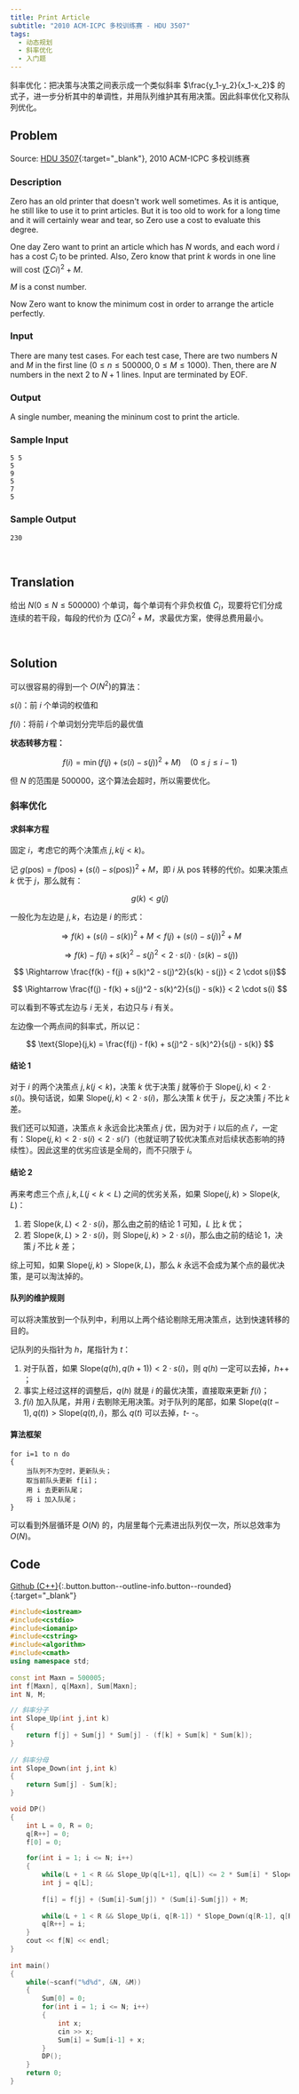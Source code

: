 ```yaml
---
title: Print Article
subtitle: "2010 ACM-ICPC 多校训练赛 - HDU 3507"
tags:
  - 动态规划
  - 斜率优化
  - 入门题
---
```


斜率优化：把决策与决策之间表示成一个类似斜率 $\frac{y_1-y_2}{x_1-x_2}$ 的式子，进一步分析其中的单调性，并用队列维护其有用决策。因此斜率优化又称队列优化。

## Problem

Source: [HDU 3507](http://acm.hdu.edu.cn/showproblem.php?pid=3507){:target="_blank"}, 2010 ACM-ICPC 多校训练赛

### Description

Zero has an old printer that doesn't work well sometimes. As it is antique, he still like to use it to print articles. But it is too old to work for a long time and it will certainly wear and tear, so Zero use a cost to evaluate this degree. 

One day Zero want to print an article which has $N$ words, and each word $i$ has a cost $C_i$ to be printed. Also, Zero know that print $k$ words in one line will cost $(\sum Ci)^2+M​$.

$M$ is a const number. 

Now Zero want to know the minimum cost in order to arrange the article perfectly. 

### Input

There are many test cases. For each test case, There are two numbers $N$ and $M$ in the first line $(0 ≤ n ≤ 500000, 0 ≤ M ≤ 1000)$. Then, there are $N$ numbers in the next $2$ to $N + 1$ lines. Input are terminated by EOF.



### Output

A single number, meaning the mininum cost to print the article.



### Sample Input

```
5 5
5
9
5
7
5
```



### Sample Output

```
230
```



&nbsp;&nbsp;

## Translation

给出 $N (0 \leq N  \leq 500000)$ 个单词，每个单词有个非负权值 $C_i$，现要将它们分成连续的若干段，每段的代价为 $(\sum Ci)^2+M$，求最优方案，使得总费用最小。



&nbsp;&nbsp;
## Solution

可以很容易的得到一个 $O(N^2)​$ 的算法：

$s(i)$：前 $i$ 个单词的权值和

$f(i)$：将前 $i$ 个单词划分完毕后的最优值

**状态转移方程：**

$$
f(i) = \min \Big ( f(j) + (s(i)-s(j))^2 + M \Big) \quad (0 \leq j \leq i-1)
$$


但 $N$ 的范围是 $500000$，这个算法会超时，所以需要优化。


### 斜率优化

#### 求斜率方程

固定 $i$，考虑它的两个决策点 $j,k (j<k)$。

记 $g(\text{pos}) = f(\text{pos}) + (s(i) - s(\text{pos}))^2 + M$，即 $i$ 从 $\text{pos}$ 转移的代价。如果决策点 $k$ 优于 $j$，那么就有：

$$
g(k) < g(j)
$$

一般化为左边是 $j,k$，右边是 $i$ 的形式：

$$
\Rightarrow f(k) + (s(i)-s(k))^2 + M < f(j) + (s(i)-s(j))^2 + M
$$

$$
\Rightarrow f(k) - f(j) + s(k)^2 - s(j)^2 < 2 \cdot s(i) \cdot (s(k)-s(j))​
$$

$$
\Rightarrow \frac{f(k) - f(j) + s(k)^2 - s(j)^2}{s(k) - s(j)} < 2 \cdot s(i)​
$$

$$
\Rightarrow \frac{f(j) - f(k) + s(j)^2 - s(k)^2}{s(j) - s(k)} < 2 \cdot s(i)
$$

可以看到不等式左边与 $i$ 无关，右边只与 $i$ 有关。

左边像一个两点间的斜率式，所以记：

$$
\text{Slope}(j,k) = \frac{f(j) - f(k) + s(j)^2 - s(k)^2}{s(j) - s(k)}
$$



#### 结论 1

对于 $i$ 的两个决策点 $j, k (j < k)$，决策 $k$ 优于决策 $j$ 就等价于 $\text{Slope}(j, k) < 2 \cdot s(i)$。换句话说，如果 $\text{Slope}(j, k) < 2 \cdot s(i)$，那么决策 $k$ 优于 $j$，反之决策 $j$ 不比 $k$ 差。

我们还可以知道，决策点 $k$ 永远会比决策点 $j$ 优，因为对于 $i$ 以后的点 $i'$，一定有：$\text{Slope}(j, k) < 2 \cdot s(i) < 2 \cdot s(i')$（也就证明了较优决策点对后续状态影响的持续性）。因此这里的优劣应该是全局的，而不只限于 $i$。



#### 结论 2

再来考虑三个点 $j, k, L (j < k < L)$ 之间的优劣关系，如果 $\text{Slope}(j, k) > \text{Slope}(k, L)$：

1. 若 $\text{Slope}(k, L) < 2 \cdot s(i)$，那么由之前的结论 1 可知，$L$ 比 $k$ 优；
2. 若 $\text{Slope}(k, L) > 2 \cdot s(i)$，则 $\text{Slope}(j,k) > 2 \cdot s(i)$，那么由之前的结论 1，决策 $j$ 不比 $k$ 差；

综上可知，如果 $\text{Slope}(j, k) > \text{Slope}(k, L)$，那么 $k$ 永远不会成为某个点的最优决策，是可以淘汰掉的。



#### 队列的维护规则

可以将决策放到一个队列中，利用以上两个结论剔除无用决策点，达到快速转移的目的。

记队列的头指针为 $h$，尾指针为 $t$：

1. 对于队首，如果 $\text{Slope}(q(h), q(h+1)) < 2 \cdot s(i)$，则 $q(h)$ 一定可以去掉，$h$++​；
2. 事实上经过这样的调整后，$q(h)$ 就是 $i$ 的最优决策，直接取来更新 $f(i)$；
3. $f(i)$ 加入队尾，并用 $i$ 去剔除无用决策。对于队列的尾部，如果 $\text{Slope}(q(t-1), q(t)) > \text{Slope}(q(t), i)$，那么 $q(t)$ 可以去掉，$t$- -。



#### 算法框架

```
for i=1 to n do
{    
    当队列不为空时，更新队头；
    取当前队头更新 f[i]；
    用 i 去更新队尾；
    将 i 加入队尾；
}
```

可以看到外层循环是 $O(N)$ 的，内层里每个元素进出队列仅一次，所以总效率为 $O(N)$。



## Code

[Github (C++)](https://github.com/Renovamen/OI-ACM/blob/master/Dynamic-Programming/Convex-Hull-Trick/HDU3507-Print-Article.cpp){:.button.button--outline-info.button--rounded}{:target="_blank"}

```c++
#include<iostream>
#include<cstdio>
#include<iomanip>
#include<cstring>
#include<algorithm>
#include<cmath>
using namespace std;
 
const int Maxn = 500005;
int f[Maxn], q[Maxn], Sum[Maxn];
int N, M;

// 斜率分子
int Slope_Up(int j,int k)
{
    return f[j] + Sum[j] * Sum[j] - (f[k] + Sum[k] * Sum[k]);
}
 
// 斜率分母
int Slope_Down(int j,int k)
{
    return Sum[j] - Sum[k];
}

void DP()
{
    int L = 0, R = 0;
    q[R++] = 0;
    f[0] = 0;

    for(int i = 1; i <= N; i++)
    {
        while(L + 1 < R && Slope_Up(q[L+1], q[L]) <= 2 * Sum[i] * Slope_Down(q[L+1], q[L]))L++;
        int j = q[L];
        
        f[i] = f[j] + (Sum[i]-Sum[j]) * (Sum[i]-Sum[j]) + M;
        
        while(L + 1 < R && Slope_Up(i, q[R-1]) * Slope_Down(q[R-1], q[R-2]) <= Slope_Up(q[R-1], q[R-2]) * Slope_Down(i, q[R-1]))R--;
        q[R++] = i;
    }
    cout << f[N] << endl;
}
 
int main()
{
    while(~scanf("%d%d", &N, &M))
    {
        Sum[0] = 0;
        for(int i = 1; i <= N; i++)
        {
            int x;
            cin >> x;
            Sum[i] = Sum[i-1] + x;
        }
        DP();
    }
    return 0;
}
```